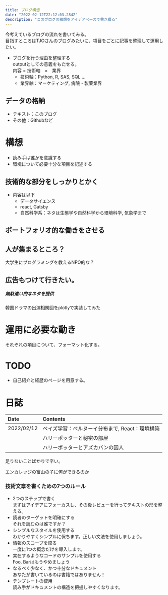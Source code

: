 ```yaml
---
title: ブログ構想
date: "2022-02-12T22:12:03.284Z"
description: "このブログの構想をアイデアベースで書き綴る"
---
```


今考えているブログの流れを書いてみる。  
目指すところはTJOさんのブログみたいに、項目をごとに記事を整理して運用したい。

- ブログを行う理由を整理する  
outputとしての意義をもたせる。  
内容 = 技術軸　×　業界  
    - 技術軸：Python, R, SAS, SQL ...  
    - 業界軸：マーケティング, 病院・製薬業界


## データの格納

- テキスト：このブログ
- その他：Githubなど


# 構想
- 読み手は誰かを意識する
- 環境について必要十分な項目を記述する

## 技術的な部分をしっかりとかく
- 内容は以下
    - データサイエンス
    - react, Gatsby
    - 自然科学系：ネタは生態学や自然科学から環境科学, 気象学まで

## ポートフォリオ的な働きをさせる

## 人が集まるところ？
大学生にプログラミングを教えるNPO的な？

## 広告もつけて行きたい。

##### 無駄遣い的なネタを提供
韓国ドラマの出演相関図をplotlyで実装してみた


# 運用に必要な動き
それぞれの項目について、フォーマット化する。

# TODO
- 自己紹介と経歴のページを用意する。

# 日誌

| Date   | Contents                                   
| :----- | :---------------------------------------|
| 2022/02/12 | ベイズ学習：ベルヌーイ分布まで, React：環境構築|
|        | ハリーポッターと秘密の部屋|
|        | ハリーポッターとアズカバンの囚人|

足りないことばかりで辛い。


エンカレッジの富山の子に何ができるのか

### 技術文章を書くための7つのルール
- 2つのステップで書く  
    まずはアイデアにフォーカスし、その後レビューを行ってテキストの形を整える。
- 読者のターゲットを明確にする  
    それを読むのは誰ですか？
- シンプルなスタイルを使用する  
    わかりやすくシンプルに保ちます。正しい文法を使用しましょう。
- 情報のスコープを絞る  
    一度に1つの概念だけを導入します。
- 実在するようなコードのサンプルを使用する  
    Foo, Barはもうやめましょう
- なるべく少なく、かつ十分なドキュメント  
    あなたが書いているのは書籍ではありません！
- テンプレートの使用  
    読み手がドキュメントの構造を把握しやすくなります。

